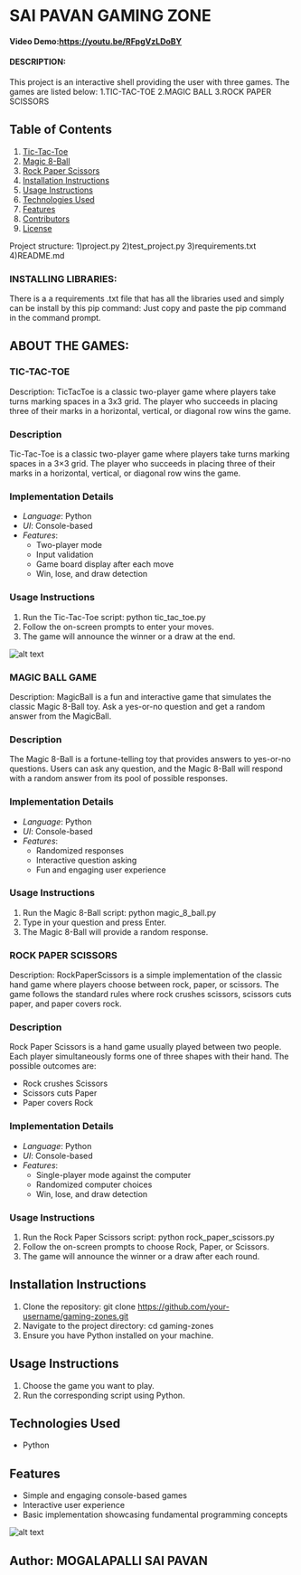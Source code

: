 # SAI PAVAN GAMING ZONE
#### Video Demo:https://youtu.be/RFpgVzLDoBY
#### DESCRIPTION:
This project is an interactive shell providing the user with three games.
The games are listed below:
1.TIC-TAC-TOE
2.MAGIC BALL
3.ROCK PAPER SCISSORS
## Table of Contents
1. [Tic-Tac-Toe](#tic-tac-toe)
2. [Magic 8-Ball](#magic-8-ball)
3. [Rock Paper Scissors](#rock-paper-scissors)
4. [Installation Instructions](#installation-instructions)
5. [Usage Instructions](#usage-instructions)
6. [Technologies Used](#technologies-used)
7. [Features](#features)
8. [Contributors](#contributors)
9. [License](#license)


Project structure:
1)project.py
2)test_project.py
3)requirements.txt
4)README.md

### INSTALLING LIBRARIES:
There is a a requirements .txt file that has all the libraries used and simply can be install by this pip command:
Just copy and paste the pip command in the command prompt.

## ABOUT THE GAMES:
### TIC-TAC-TOE
Description:
TicTacToe is a classic two-player game where players take turns marking spaces in a 3x3 grid. The player who succeeds in placing three of their marks in a horizontal, vertical, or diagonal row wins the game.

### Description
Tic-Tac-Toe is a classic two-player game where players take turns marking spaces in a 3×3 grid. The player who succeeds in placing three of their marks in a horizontal, vertical, or diagonal row wins the game.

### Implementation Details
- *Language*: Python
- *UI*: Console-based
- *Features*:
  - Two-player mode
  - Input validation
  - Game board display after each move
  - Win, lose, and draw detection

### Usage Instructions
1. Run the Tic-Tac-Toe script: python tic_tac_toe.py
2. Follow the on-screen prompts to enter your moves.
3. The game will announce the winner or a draw at the end.

![alt text](<WhatsApp Image 2024-06-08 at 01.03.36_1407133b.jpg>)


### MAGIC BALL GAME
Description:
MagicBall is a fun and interactive game that simulates the classic Magic 8-Ball toy. Ask a yes-or-no question and get a random answer from the MagicBall.

### Description
The Magic 8-Ball is a fortune-telling toy that provides answers to yes-or-no questions. Users can ask any question, and the Magic 8-Ball will respond with a random answer from its pool of possible responses.

### Implementation Details
- *Language*: Python
- *UI*: Console-based
- *Features*:
  - Randomized responses
  - Interactive question asking
  - Fun and engaging user experience

### Usage Instructions
1. Run the Magic 8-Ball script: python magic_8_ball.py
2. Type in your question and press Enter.
3. The Magic 8-Ball will provide a random response.
### ROCK PAPER SCISSORS
Description:
RockPaperScissors is a simple implementation of the classic hand game where players choose between rock, paper, or scissors. The game follows the standard rules where rock crushes scissors, scissors cuts paper, and paper covers rock.

### Description
Rock Paper Scissors is a hand game usually played between two people. Each player simultaneously forms one of three shapes with their hand. The possible outcomes are:
- Rock crushes Scissors
- Scissors cuts Paper
- Paper covers Rock

### Implementation Details
- *Language*: Python
- *UI*: Console-based
- *Features*:
  - Single-player mode against the computer
  - Randomized computer choices
  - Win, lose, and draw detection

### Usage Instructions
1. Run the Rock Paper Scissors script: python rock_paper_scissors.py
2. Follow the on-screen prompts to choose Rock, Paper, or Scissors.
3. The game will announce the winner or a draw after each round.

## Installation Instructions
1. Clone the repository: git clone https://github.com/your-username/gaming-zones.git
2. Navigate to the project directory: cd gaming-zones
3. Ensure you have Python installed on your machine.

## Usage Instructions
1. Choose the game you want to play.
2. Run the corresponding script using Python.

## Technologies Used
- Python

## Features
- Simple and engaging console-based games
- Interactive user experience
- Basic implementation showcasing fundamental programming concepts

![alt text](<WhatsApp Image 2024-06-08 at 01.03.36_1c20cbe6.jpg>)


## Author: MOGALAPALLI SAI PAVAN
